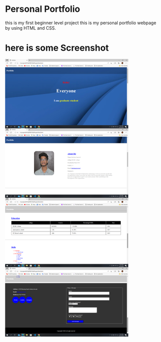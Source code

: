# Personal Portfolio
this is my first beginner level project this is my personal portfolio webpage by using HTML and CSS.

# here is some Screenshot
<img align="center" alt="Coding" width="400" src="https://github.com/SakshamAgrawall/My-first-Project/blob/main/screenshot/1.png">
<img align="center" alt="Coding" width="400" src="https://github.com/SakshamAgrawall/My-first-Project/blob/main/screenshot/2.png">
<img align="center" alt="Coding" width="400" src="https://github.com/SakshamAgrawall/My-first-Project/blob/main/screenshot/3.png">
<img align="center" alt="Coding" width="400" src="https://github.com/SakshamAgrawall/My-first-Project/blob/main/screenshot/4.png">
